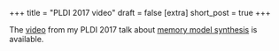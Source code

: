 +++
title = "PLDI 2017 video"
draft = false
[extra]
short_post = true
+++

The [video] from my PLDI 2017 talk about [memory model synthesis][memsynth] is available.

[video]: https://www.youtube.com/watch?v=381tyFwYp9g
[memsynth]: http://memsynth.uwplse.org
